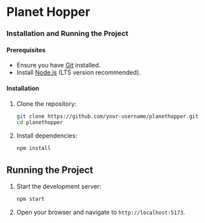 
# Planet Hopper

### Installation and Running the Project

#### Prerequisites
- Ensure you have [Git](https://git-scm.com/) installed.
- Install [Node.js](https://nodejs.org/) (LTS version recommended).

#### Installation
1. Clone the repository:
    ```bash
    git clone https://github.com/your-username/planethopper.git
    cd planethopper
    ```
2. Install dependencies:
    ```bash
    npm install
    ```

## Running the Project
1. Start the development server:
    ```bash
    npm start
    ```

2. Open your browser and navigate to `http://localhost:5173`.